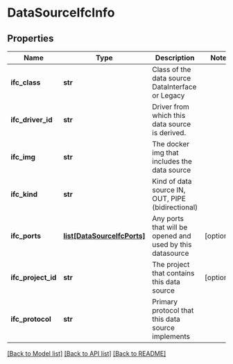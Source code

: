 # DataSourceIfcInfo

## Properties
Name | Type | Description | Notes
------------ | ------------- | ------------- | -------------
**ifc_class** | **str** | Class of the data source DataInterface or Legacy | 
**ifc_driver_id** | **str** | Driver from which this data source is derived. | 
**ifc_img** | **str** | The docker img that includes the data source | 
**ifc_kind** | **str** | Kind of data source IN, OUT, PIPE (bidirectional) | 
**ifc_ports** | [**list[DataSourceIfcPorts]**](DataSourceIfcPorts.md) | Any ports that will be opened and used by this datasource | [optional] 
**ifc_project_id** | **str** | The project that contains this data source | [optional] 
**ifc_protocol** | **str** | Primary protocol that this data source implements | 

[[Back to Model list]](../README.md#documentation-for-models) [[Back to API list]](../README.md#documentation-for-api-endpoints) [[Back to README]](../README.md)

